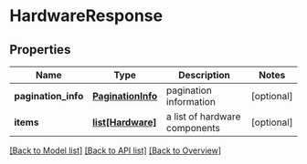 # HardwareResponse

## Properties
Name | Type | Description | Notes
------------ | ------------- | ------------- | -------------
**pagination_info** | [**PaginationInfo**](PaginationInfo.md) | pagination information | [optional] 
**items** | [**list[Hardware]**](Hardware.md) | a list of hardware components | [optional] 

[[Back to Model list]](index.md#documentation-for-models) [[Back to API list]](index.md#endpoint-properties) [[Back to Overview]](index.md)



